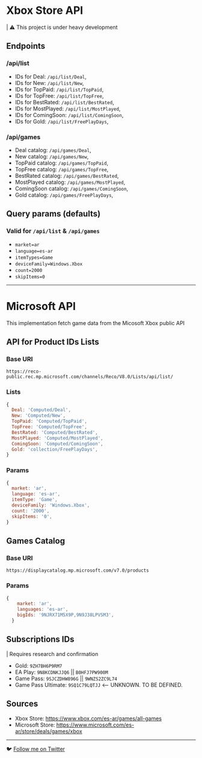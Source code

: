 # Xbox Store API

| ⚠️ This project is under heavy development

## Endpoints

### /api/list

- IDs for Deal: `/api/list/Deal`,
- IDs for New: `/api/list/New`,
- IDs for TopPaid: `/api/list/TopPaid`,
- IDs for TopFree: `/api/list/TopFree`,
- IDs for BestRated: `/api/list/BestRated`,
- IDs for MostPlayed: `/api/list/MostPlayed`,
- IDs for ComingSoon: `/api/list/ComingSoon`,
- IDs for Gold: `/api/list/FreePlayDays`,

### /api/games

- Deal catalog: `/api/games/Deal`,
- New catalog: `/api/games/New`,
- TopPaid catalog: `/api/games/TopPaid`,
- TopFree catalog: `/api/games/TopFree`,
- BestRated catalog: `/api/games/BestRated`,
- MostPlayed catalog: `/api/games/MostPlayed`,
- ComingSoon catalog: `/api/games/ComingSoon`,
- Gold catalog: `/api/games/FreePlayDays`,

## Query params (defaults)

### Valid for `/api/list` & `/api/games`

- `market=ar`
- `language=es-ar`
- `itemTypes=Game`
- `deviceFamily=Windows.Xbox`
- `count=2000`
- `skipItems=0`

---

# Microsoft API

This implementation fetch game data from the Micosoft Xbox public API

## API for Product IDs Lists

### Base URI

```
https://reco-public.rec.mp.microsoft.com/channels/Reco/V8.0/Lists/api/list/
```

### Lists

```js
{
  Deal: 'Computed/Deal',
  New: 'Computed/New',
  TopPaid: 'Computed/TopPaid',
  TopFree: 'Computed/TopFree',
  BestRated: 'Computed/BestRated',
  MostPlayed: 'Computed/MostPlayed',
  ComingSoon: 'Computed/ComingSoon',
  Gold: 'collection/FreePlayDays',
}
```

### Params

```js
{
  market: 'ar',
  language: 'es-ar',
  itemType: 'Game',
  deviceFamily: 'Windows.Xbox',
  count: '2000',
  skipItems: '0',
}
```

## Games Catalog

### Base URI

```
https://displaycatalog.mp.microsoft.com/v7.0/products
```

### Params

```js
{
    market: 'ar',
    languages: 'es-ar',
    bigIds: '9NJRX71M5X9P,9N9J38LPVSM3',
  }
```

## Subscriptions IDs

| Requires research and confirmation

- Gold: `9ZH7BH6P9RM7`
- EA Play: `9N8KCDNKJJQ6` || `B0HFJ7PW900M`
- Game Pass: `9SJCZDHW896G` || `9WNZS2ZC9L74`
- Game Pass Ultimate: `9SQ1C79LQTJJ` <-- UNKNOWN. TO BE DEFINED.

## Sources

- Xbox Store: https://www.xbox.com/es-ar/games/all-games
- Microsoft Store: https://www.microsoft.com/es-ar/store/deals/games/xbox

---

🐦 [Follow me on Twitter](https://twitter.com/GamePassDayOne)
